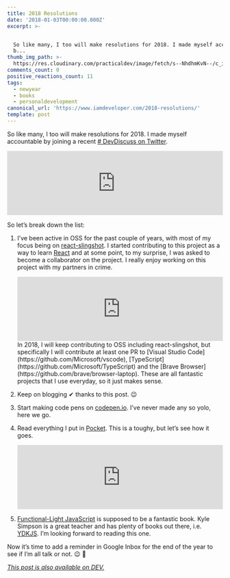 ```yaml
---
title: 2018 Resolutions
date: '2018-01-03T00:00:00.000Z'
excerpt: >-


  So like many, I too will make resolutions for 2018. I made myself accountable
  b...
thumb_img_path: >-
  https://res.cloudinary.com/practicaldev/image/fetch/s--NhdhmKvN--/c_imagga_scale,f_auto,fl_progressive,h_420,q_auto,w_1000/https://thepracticaldev.s3.amazonaws.com/i/el9zpvhbtnwrdmeel3rz.PNG
comments_count: 0
positive_reactions_count: 11
tags:
  - newyear
  - books
  - personaldevelopment
canonical_url: 'https://www.iamdeveloper.com/2018-resolutions/'
template: post
---
```


So like many, I too will make resolutions for 2018. I made myself accountable by joining a recent [# DevDiscuss on Twitter](https://twitter.com/ThePracticalDev/status/948373905181478913).

<iframe class="liquidTag" src="https://dev.to/embed/twitter?args=948382168274829314" style="border: 0; width: 100%;"></iframe>

So let’s break down the list:

1. I’ve been active in OSS for the past couple of years, with most of my focus being on [react-slingshot](https://github.com/coryhouse/react-slingshot). I started contributing to this project as a way to learn [React](https://reactjs.org) and at some point, to my surprise, I was asked to become a collaborator on the project. I really enjoy working on this project with my partners in crime.
   <iframe class="liquidTag" src="https://dev.to/embed/twitter?args=948259381912702976" style="border: 0; width: 100%;"></iframe>
    In 2018, I will keep contributing to OSS including react-slingshot, but specifically I will contribute at least one PR to [Visual Studio Code](https://github.com/Microsoft/vscode), [TypeScript](https://github.com/Microsoft/TypeScript) and the [Brave Browser](https://github.com/brave/browser-laptop). These are all fantastic projects that I use everyday, so it just makes sense.
2. Keep on blogging <span style="green">✔</span> thanks to this post. 😉
3. Start making code pens on [codepen.io](https://codepen.io). I’ve never made any so yolo, here we go.
4. Read everything I put in [Pocket](https://getpocket.com). This is a toughy, but let’s see how it goes.

   <iframe class="liquidTag" src="https://dev.to/embed/twitter?args=947522380632678402" style="border: 0; width: 100%;"></iframe>

5. [Functional-Light JavaScript](https://leanpub.com/fljs) is supposed to be a fantastic book. Kyle Simpson is a great teacher and has plenty of books out there, i.e. [YDKJS](https://github.com/getify/You-Dont-Know-JS). I’m looking forward to reading this one.

Now it’s time to add a reminder in Google Inbox for the end of the year to see if I’m all talk or not. 😉 💪

_[This post is also available on DEV.](https://dev.to/nickytonline/2018-resolutions-1deo)_

<script>
const parent = document.getElementsByTagName('head')[0];
const script = document.createElement('script');
script.type = 'text/javascript';
script.src = 'https://cdnjs.cloudflare.com/ajax/libs/iframe-resizer/4.1.1/iframeResizer.min.js';
script.charset = 'utf-8';
script.onload = function() {
    window.iFrameResize({}, '.liquidTag');
};
parent.appendChild(script);
</script>
